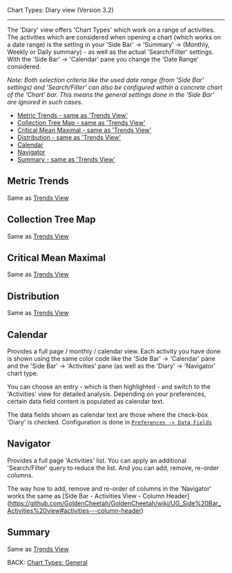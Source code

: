 Chart Types: Diary view (Version 3.2)
***

The 'Diary' view offers 'Chart Types' which work on a range of activities. The activities which are considered when opening a chart (which works on a date range) is the setting in your 'Side Bar' -> 'Summary' -> (Monthly, Weekly or Daily summary) - as well as the actual 'Search/Filter' settings. With the 'Side Bar' -> 'Calendar' pane you change the 'Date Range' considered.

_Note: Both selection criteria like the used date range (from 'Side Bar' settings) and 'Search/Filter' can also be configured within a concrete chart of the 'Chart' bar. This means the general settings done in the 'Side Bar' are ignored in such cases._

* [Metric Trends - same as 'Trends View'](https://github.com/GoldenCheetah/GoldenCheetah/wiki/UG_ChartTypes_Trends#metric-trends)
* [Collection Tree Map - same as 'Trends View'](https://github.com/GoldenCheetah/GoldenCheetah/wiki/UG_ChartTypes_Trends#collection-tree-map)
* [Critical Mean Maximal - same as 'Trends View'](https://github.com/GoldenCheetah/GoldenCheetah/wiki/UG_ChartTypes_Trends#critical-mean-maximal)
* [Distribution - same as 'Trends View'](https://github.com/GoldenCheetah/GoldenCheetah/wiki/UG_ChartTypes_Trends#distribution)
* [Calendar](https://github.com/GoldenCheetah/GoldenCheetah/wiki/UG_ChartTypes_Diary#calendar)
* [Navigator](https://github.com/GoldenCheetah/GoldenCheetah/wiki/UG_ChartTypes_Diary#navigator)
* [Summary - same as 'Trends View' ](https://github.com/GoldenCheetah/GoldenCheetah/wiki/UG_ChartTypes_Trends#summary)

## Metric Trends
Same as [Trends View](https://github.com/GoldenCheetah/GoldenCheetah/wiki/UG_ChartTypes_Trends#metric-trends)

## Collection Tree Map
Same as [Trends View](https://github.com/GoldenCheetah/GoldenCheetah/wiki/UG_ChartTypes_Trends#collection-tree-map)

## Critical Mean Maximal
Same as [Trends View](https://github.com/GoldenCheetah/GoldenCheetah/wiki/UG_ChartTypes_Trends#critical-mean-maximal)

## Distribution
Same as [Trends View](https://github.com/GoldenCheetah/GoldenCheetah/wiki/UG_ChartTypes_Trends#distribution)

## Calendar

Provides a full page / monthly / calendar view. Each activity you have done is shown using the same color code like the 'Side Bar' -> 'Calendar' pane and the 'Side Bar' -> 'Activities' pane (as well as the 'Diary' -> 'Navigator' chart type.

You can choose an entry - which is then highlighted - and switch to the 'Activities' view for detailed analysis. Depending on your preferences, certain data field content is populated as calendar text.

The data fields shown as calendar text are those where the check-box 'Diary' is checked. Configuration is done in [`Preferences -> Data Fields`](https://github.com/GoldenCheetah/GoldenCheetah/wiki/UG_Preferences_Data%20Fields)  

## Navigator

Provides a full page 'Activities' list. You can apply an additional 'Search/Filter' query to reduce the list. And you can add, remove, re-order columns.

The way how to add, remove and re-order of columns in the 'Navigator' works the same as [Side Bar - Activities View - Column Header]
(https://github.com/GoldenCheetah/GoldenCheetah/wiki/UG_Side%20Bar_Activities%20view#activities---column-header)

## Summary
Same as [Trends View](https://github.com/GoldenCheetah/GoldenCheetah/wiki/UG_ChartTypes_Trends#summary)

BACK: [Chart Types: General](https://github.com/GoldenCheetah/GoldenCheetah/wiki/UG_ChartTypes_General)